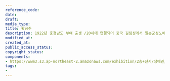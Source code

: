 ```yaml
---
reference_code: 
date: 
draft: 
media_type: 
title: 황금주
description: 1922년 충청남도 부여 출생 /20세에 연행되어 중국 길림성에서 일본군성노예 생활
modified_at: 
created_at: 
public_access_status: 
copyright_status: 
components:
- https://wwm3.s3.ap-northeast-2.amazonaws.com/exhibition/2층+전시/생애관/할머니들/황금주.jpg
tags:
- 
---
```

